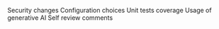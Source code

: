 Security changes
Configuration choices
Unit tests coverage
Usage of generative AI
Self review comments
